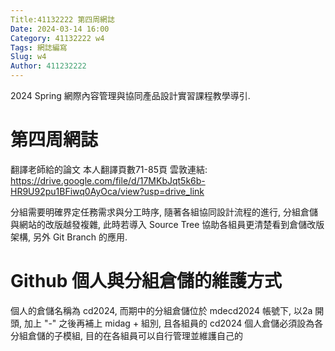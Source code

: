 ```yaml
---
Title:41132222 第四周網誌
Date: 2024-03-14 16:00
Category: 41132222 w4
Tags: 網誌編寫
Slug: w4
Author: 411232222
---
```


2024 Spring 網際內容管理與協同產品設計實習課程教學導引.

<!-- PELICAN_END_SUMMARY -->
# 第四周網誌
翻譯老師給的論文
本人翻譯頁數71-85頁
雲敦連結: https://drive.google.com/file/d/17MKbJqt5k6b-HR9U92pu1BFiwq0AyOca/view?usp=drive_link

分組需要明確界定任務需求與分工時序, 隨著各組協同設計流程的進行, 分組倉儲與網站的改版越發複雜, 此時若導入 Source Tree 協助各組員更清楚看到倉儲改版架構, 另外 Git Branch 的應用.

# Github 個人與分組倉儲的維護方式
個人的倉儲名稱為 cd2024, 而期中的分組倉儲位於 mdecd2024 帳號下, 以2a 開頭, 加上 "-" 之後再補上 midag + 組別, 且各組員的 cd2024 個人倉儲必須設為各分組倉儲的子模組, 目的在各組員可以自行管理並維護自己的

